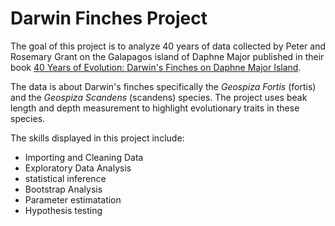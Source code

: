 # Darwin Finches Project

The goal of this project is to analyze 40 years of data collected by Peter and Rosemary Grant on the Galapagos island of Daphne Major published in their book [40 Years of Evolution: Darwin's Finches on Daphne Major Island](https://press.princeton.edu/books/hardcover/9780691160467/40-years-of-evolution).

The data is about Darwin's finches specifically the _Geospiza Fortis_ (fortis) and the _Geospiza Scandens_ (scandens) species. The project uses beak length and depth measurement to highlight evolutionary traits in these species.

The skills displayed in this project include:

- Importing and Cleaning Data
- Exploratory Data Analysis
- statistical inference
- Bootstrap Analysis
- Parameter estimatation
- Hypothesis testing
